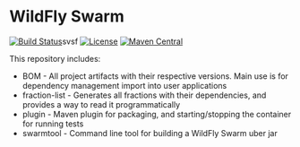 # WildFly Swarm

[![Build Status](https://projectodd.ci.cloudbees.com/buildStatus/icon?job=wildfly-swarm)](https://projectodd.ci.cloudbees.com/job/wildfly-swarm)svsf
[![License](https://img.shields.io/:license-Apache2-blue.svg)](http://www.apache.org/licenses/LICENSE-2.0)
[![Maven Central](https://maven-badges.herokuapp.com/maven-central/org.wildfly.swarm/bom-parent/badge.svg)](https://maven-badges.herokuapp.com/maven-central/org.wildfly.swarm/bom-parent)

This repository includes:

 * BOM - All project artifacts with their respective versions. Main use is for dependency management import into user applications
 * fraction-list - Generates all fractions with their dependencies, and provides a way to read it programmatically
 * plugin - Maven plugin for packaging, and starting/stopping the container for running tests
 * swarmtool - Command line tool for building a WildFly Swarm uber jar
